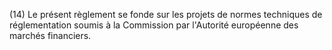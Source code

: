 (14) Le présent règlement se fonde sur les projets de normes techniques de réglementation soumis à la Commission par l'Autorité européenne des marchés financiers.